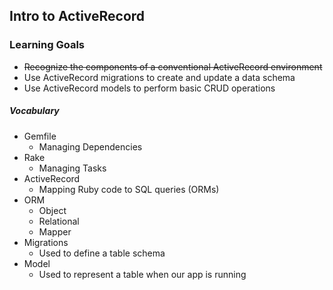 ## Intro to ActiveRecord

### Learning Goals

- ~~Recognize the components of a conventional ActiveRecord environment~~
- Use ActiveRecord migrations to create and update a data schema
- Use ActiveRecord models to perform basic CRUD operations

##### Vocabulary

- Gemfile
    - Managing Dependencies
- Rake
    - Managing Tasks
- ActiveRecord
    - Mapping Ruby code to SQL queries (ORMs)
- ORM
    - Object
    - Relational
    - Mapper
- Migrations
    - Used to define a table schema
- Model
    - Used to represent a table when our app is running 